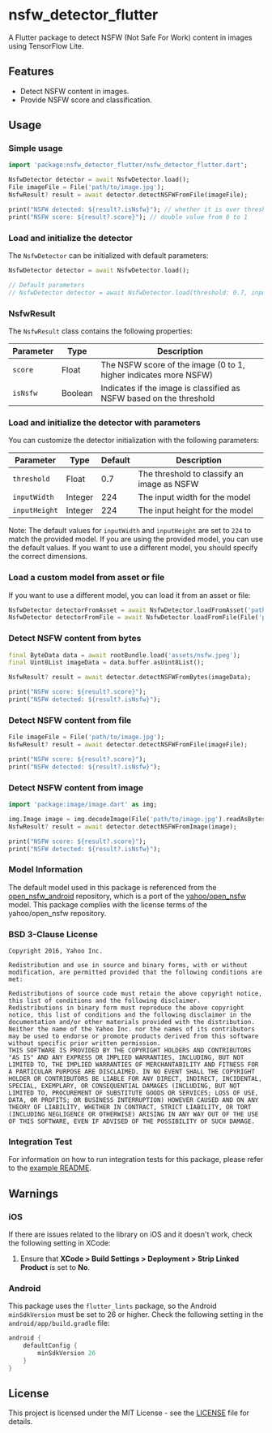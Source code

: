 # nsfw_detector_flutter

A Flutter package to detect NSFW (Not Safe For Work) content in images using TensorFlow Lite.

## Features

- Detect NSFW content in images.
- Provide NSFW score and classification.

## Usage

### Simple usage

```dart
import 'package:nsfw_detector_flutter/nsfw_detector_flutter.dart';

NsfwDetector detector = await NsfwDetector.load();
File imageFile = File('path/to/image.jpg');
NsfwResult? result = await detector.detectNSFWFromFile(imageFile);

print("NSFW detected: ${result?.isNsfw}"); // whether it is over threshold (default: 0.7)
print("NSFW score: ${result?.score}"); // double value from 0 to 1
```

### Load and initialize the detector

The `NsfwDetector` can be initialized with default parameters:

```dart
NsfwDetector detector = await NsfwDetector.load();

// Default parameters
// NsfwDetector detector = await NsfwDetector.load(threshold: 0.7, inputWidth: 224, inputHeight: 224);
```

### NsfwResult

The `NsfwResult` class contains the following properties:

| Parameter     | Type    | Description                                                   |
|---------------|-------- |---------------------------------------------------------------|
| `score`       | Float   | The NSFW score of the image (0 to 1, higher indicates more NSFW) |
| `isNsfw`      | Boolean | Indicates if the image is classified as NSFW based on the threshold |

### Load and initialize the detector with parameters

You can customize the detector initialization with the following parameters:

| Parameter     | Type    | Default | Description                                                   |
|---------------|---------|---------|---------------------------------------------------------------|
| `threshold`   | Float   | 0.7     | The threshold to classify an image as NSFW                    |
| `inputWidth`  | Integer | 224     | The input width for the model                                 |
| `inputHeight` | Integer | 224     | The input height for the model                                |

Note: The default values for `inputWidth` and `inputHeight` are set to `224` to match the provided model. If you are using the provided model, you can use the default values. If you want to use a different model, you should specify the correct dimensions.

### Load a custom model from asset or file

If you want to use a different model, you can load it from an asset or file:

```dart
NsfwDetector detectorFromAsset = await NsfwDetector.loadFromAsset('path/to/custom_model.tflite');
NsfwDetector detectorFromFile = await NsfwDetector.loadFromFile(File('path/to/custom_model.tflite'));
```

### Detect NSFW content from bytes

```dart
final ByteData data = await rootBundle.load('assets/nsfw.jpeg');
final Uint8List imageData = data.buffer.asUint8List();

NsfwResult? result = await detector.detectNSFWFromBytes(imageData);

print("NSFW score: ${result?.score}");
print("NSFW detected: ${result?.isNsfw}");
```

### Detect NSFW content from file

```dart
File imageFile = File('path/to/image.jpg');
NsfwResult? result = await detector.detectNSFWFromFile(imageFile);

print("NSFW score: ${result?.score}");
print("NSFW detected: ${result?.isNsfw}");
```

### Detect NSFW content from image

```dart
import 'package:image/image.dart' as img;

img.Image image = img.decodeImage(File('path/to/image.jpg').readAsBytesSync())!;
NsfwResult? result = await detector.detectNSFWFromImage(image);

print("NSFW score: ${result?.score}");
print("NSFW detected: ${result?.isNsfw}");
```

### Model Information

The default model used in this package is referenced from the [open_nsfw_android](https://github.com/devzwy/open_nsfw_android) repository, which is a port of the [yahoo/open_nsfw](https://github.com/yahoo/open_nsfw) model. This package complies with the license terms of the yahoo/open_nsfw repository.

### BSD 3-Clause License

```
Copyright 2016, Yahoo Inc.

Redistribution and use in source and binary forms, with or without modification, are permitted provided that the following conditions are met:

Redistributions of source code must retain the above copyright notice, this list of conditions and the following disclaimer.
Redistributions in binary form must reproduce the above copyright notice, this list of conditions and the following disclaimer in the documentation and/or other materials provided with the distribution.
Neither the name of the Yahoo Inc. nor the names of its contributors may be used to endorse or promote products derived from this software without specific prior written permission.
THIS SOFTWARE IS PROVIDED BY THE COPYRIGHT HOLDERS AND CONTRIBUTORS "AS IS" AND ANY EXPRESS OR IMPLIED WARRANTIES, INCLUDING, BUT NOT LIMITED TO, THE IMPLIED WARRANTIES OF MERCHANTABILITY AND FITNESS FOR A PARTICULAR PURPOSE ARE DISCLAIMED. IN NO EVENT SHALL THE COPYRIGHT HOLDER OR CONTRIBUTORS BE LIABLE FOR ANY DIRECT, INDIRECT, INCIDENTAL, SPECIAL, EXEMPLARY, OR CONSEQUENTIAL DAMAGES (INCLUDING, BUT NOT LIMITED TO, PROCUREMENT OF SUBSTITUTE GOODS OR SERVICES; LOSS OF USE, DATA, OR PROFITS; OR BUSINESS INTERRUPTION) HOWEVER CAUSED AND ON ANY THEORY OF LIABILITY, WHETHER IN CONTRACT, STRICT LIABILITY, OR TORT (INCLUDING NEGLIGENCE OR OTHERWISE) ARISING IN ANY WAY OUT OF THE USE OF THIS SOFTWARE, EVEN IF ADVISED OF THE POSSIBILITY OF SUCH DAMAGE.
```

### Integration Test

For information on how to run integration tests for this package, please refer to the [example README](example/README.md).

## Warnings

### iOS

If there are issues related to the library on iOS and it doesn't work, check the following setting in XCode:

1. Ensure that **XCode > Build Settings > Deployment > Strip Linked Product** is set to **No**.

### Android

This package uses the `flutter_lints` package, so the Android `minSdkVersion` must be set to 26 or higher. Check the following setting in the `android/app/build.gradle` file:

```gradle
android {
    defaultConfig {
        minSdkVersion 26
    }
}
```

## License

This project is licensed under the MIT License - see the [LICENSE](LICENSE) file for details.
